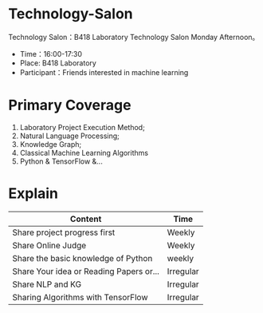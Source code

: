 # Technology-Salon
Technology Salon：B418 Laboratory Technology Salon Monday Afternoon。

+ Time：16:00-17:30
+ Place: B418 Laboratory
+ Participant：Friends interested in machine learning

# Primary Coverage
1. Laboratory Project Execution Method;
2. Natural Language Processing;
3. Knowledge Graph;
4. Classical Machine Learning Algorithms
5. Python & TensorFlow &...

# Explain
|Content|Time|
|-|-|
|Share project progress first|Weekly|
|Share Online Judge|Weekly|
|Share the basic knowledge of Python|weekly|
|Share Your idea or Reading Papers or...|Irregular|
|Share NLP and KG|Irregular|
|Sharing Algorithms with TensorFlow|Irregular|
